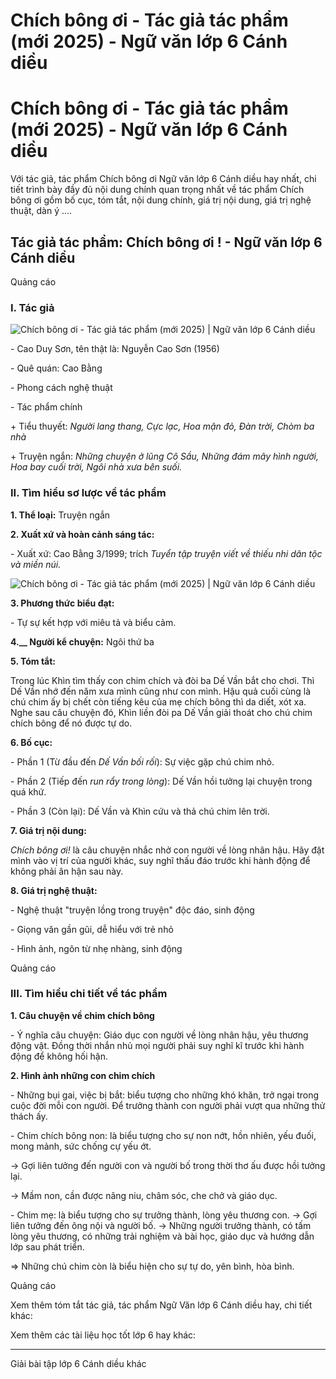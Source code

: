 # Chích bông ơi - Tác giả tác phẩm (mới 2025) - Ngữ văn lớp 6 Cánh diều

# Chích bông ơi - Tác giả tác phẩm (mới 2025) - Ngữ văn lớp 6 Cánh diều

Với tác giả, tác phẩm Chích bông ơi Ngữ văn lớp 6 Cánh diều hay nhất, chi tiết trình bày đầy đủ nội dung chính quan trọng nhất về tác phẩm Chích bông ơi gồm bố cục, tóm tắt, nội dung chính, giá trị nội dung, giá trị nghệ thuật, dàn ý ....

## Tác giả tác phẩm: Chích bông ơi ! - Ngữ văn lớp 6 Cánh diều

Quảng cáo

### **I. Tác giả**

![Chích bông ơi - Tác giả tác phẩm \(mới 2025\) | Ngữ văn lớp 6 Cánh diều](https://vietjack.com/soan-van-lop-6-cd/images/tac-gia-tac-pham-chich-bong-oi-77671.png)

\- Cao Duy Sơn, tên thật là: Nguyễn Cao Sơn (1956)

\- Quê quán: Cao Bằng

\- Phong cách nghệ thuật 

\- Tác phẩm chính

\+ Tiểu thuyết: _Người lang thang, Cực lạc, Hoa mận đỏ, Đàn trời, Chòm ba nhà_

\+ Truyện ngắn: _Những chuyện ở lũng Cô Sầu, Những đám mây hình người, Hoa bay cuối trời, Ngôi nhà xưa bên suối._

### **II. Tìm hiểu sơ lược về tác phẩm**

**1\. Thể loại:** Truyện ngắn

**2\. Xuất xứ và hoàn cảnh sáng tác:**

\- Xuất xứ: Cao Bằng 3/1999; trích _Tuyển tập truyện viết về thiếu nhi dân tộc và miền núi._

![Chích bông ơi - Tác giả tác phẩm \(mới 2025\) | Ngữ văn lớp 6 Cánh diều](https://vietjack.com/soan-van-lop-6-cd/images/tac-gia-tac-pham-chich-bong-oi-77672.png)

**3\. Phương thức biểu đạt:**

\- Tự sự kết hợp với miêu tả và biểu cảm.

**4.__ Người kể chuyện:** Ngôi thứ ba

**5\. Tóm tắt:**

Trong lúc Khìn tìm thấy con chim chích và đòi ba Dế Vần bắt cho chơi. Thì Dế Vần nhớ đến năm xưa mình cũng như con mình. Hậu quả cuối cùng là chú chim ấy bị chết còn tiếng kêu của mẹ chích bông thì da diết, xót xa. Nghe sau câu chuyện đó, Khìn liền đòi pa Dế Vần giải thoát cho chú chim chích bông để nó được tự do.

**6\. Bố cục:**

\- Phần 1 (Từ đầu đến _Dế Vần bối rối_): Sự việc gặp chú chim nhỏ.

\- Phần 2 (Tiếp đến _run rẩy trong lòng_): Dế Vần hồi tưởng lại chuyện trong quá khứ.

\- Phần 3 (Còn lại): Dế Vần và Khìn cứu và thả chú chim lên trời.

**7\. Giá trị nội dung:**

_Chích bông ơi!_ là câu chuyện nhắc nhở con người về lòng nhân hậu. Hãy đặt mình vào vị trí của người khác, suy nghĩ thấu đáo trước khi hành động để không phải ân hận sau này.

**8\. Giá trị nghệ thuật:**

\- Nghệ thuật "truyện lồng trong truyện" độc đáo, sinh động

\- Giọng văn gần gũi, dễ hiểu với trẻ nhỏ

\- Hình ảnh, ngôn từ nhẹ nhàng, sinh động

Quảng cáo

### **III. Tìm hiểu chi tiết về tác phẩm**

**1\. Câu chuyện về chim chích bông**

\- Ý nghĩa câu chuyện: Giáo dục con người về lòng nhân hậu, yêu thương động vật. Đồng thời nhắn nhủ mọi người phải suy nghĩ kĩ trước khi hành động để không hối hận.

**2\. Hình ảnh những con chim chích**

\- Những bụi gai, việc bị bắt: biểu tượng cho những khó khăn, trở ngại trong cuộc đời mỗi con người. Để trưởng thành con người phải vượt qua những thử thách ấy.

\- Chim chích bông non: là biểu tượng cho sự non nớt, hồn nhiên, yếu đuối, mong mảnh, sức chống cự yếu ớt. 

→ Gợi liên tưởng đến người con và người bố trong thời thơ ấu được hồi tưởng lại. 

→ Mầm non, cần được nâng niu, châm sóc, che chở và giáo dục.

\- Chim mẹ: là biểu tượng cho sự trưởng thành, lòng yêu thương con. → Gợi liên tưởng đến ông nội và người bố. → Những người trưởng thành, có tấm lòng yêu thương, có những trải nghiệm và bài học, giáo dục và hướng dẫn lớp sau phát triển.

=> Những chú chim còn là biểu hiện cho sự tự do, yên bình, hòa bình.

Quảng cáo

Xem thêm tóm tắt tác giả, tác phẩm Ngữ Văn lớp 6 Cánh diều hay, chi tiết khác:

Xem thêm các tài liệu học tốt lớp 6 hay khác:

* * *

Giải bài tập lớp 6 Cánh diều khác

